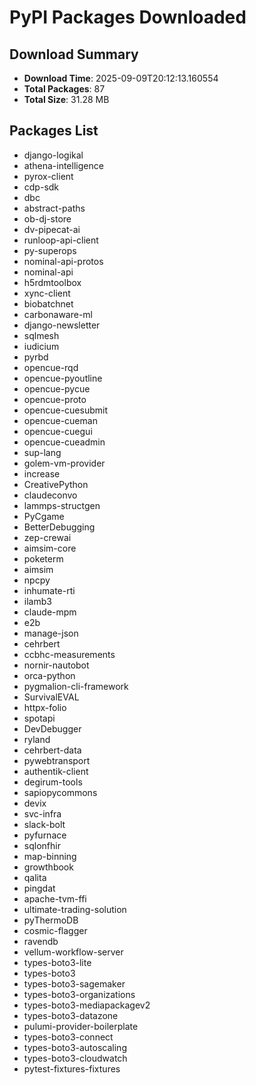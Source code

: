 # PyPI Packages Downloaded

## Download Summary
- **Download Time**: 2025-09-09T20:12:13.160554
- **Total Packages**: 87
- **Total Size**: 31.28 MB

## Packages List
- django-logikal
- athena-intelligence
- pyrox-client
- cdp-sdk
- dbc
- abstract-paths
- ob-dj-store
- dv-pipecat-ai
- runloop-api-client
- py-superops
- nominal-api-protos
- nominal-api
- h5rdmtoolbox
- xync-client
- biobatchnet
- carbonaware-ml
- django-newsletter
- sqlmesh
- iudicium
- pyrbd
- opencue-rqd
- opencue-pyoutline
- opencue-pycue
- opencue-proto
- opencue-cuesubmit
- opencue-cueman
- opencue-cuegui
- opencue-cueadmin
- sup-lang
- golem-vm-provider
- increase
- CreativePython
- claudeconvo
- lammps-structgen
- PyCgame
- BetterDebugging
- zep-crewai
- aimsim-core
- poketerm
- aimsim
- npcpy
- inhumate-rti
- ilamb3
- claude-mpm
- e2b
- manage-json
- cehrbert
- ccbhc-measurements
- nornir-nautobot
- orca-python
- pygmalion-cli-framework
- SurvivalEVAL
- httpx-folio
- spotapi
- DevDebugger
- ryland
- cehrbert-data
- pywebtransport
- authentik-client
- degirum-tools
- sapiopycommons
- devix
- svc-infra
- slack-bolt
- pyfurnace
- sqlonfhir
- map-binning
- growthbook
- qalita
- pingdat
- apache-tvm-ffi
- ultimate-trading-solution
- pyThermoDB
- cosmic-flagger
- ravendb
- vellum-workflow-server
- types-boto3-lite
- types-boto3
- types-boto3-sagemaker
- types-boto3-organizations
- types-boto3-mediapackagev2
- types-boto3-datazone
- pulumi-provider-boilerplate
- types-boto3-connect
- types-boto3-autoscaling
- types-boto3-cloudwatch
- pytest-fixtures-fixtures
